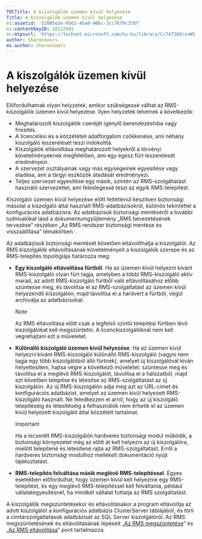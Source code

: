 ```yaml
---
TOCTitle: A kiszolgálók üzemen kívül helyezése
Title: A kiszolgálók üzemen kívül helyezése
ms:assetid: '52005e2e-9563-4ba0-906c-3cc76f9c378f'
ms:contentKeyID: 18122601
ms:mtpsurl: 'https://technet.microsoft.com/hu-hu/library/Cc747568(v=WS.10)'
author: SharonSears
ms.author: SharonSears
---
```


A kiszolgálók üzemen kívül helyezése
====================================

Előfordulhatnak olyan helyzetek, amikor szükségessé válhat az RMS-kiszolgálók üzemen kívül helyezése. Ilyen helyzetek lehetnek a következők:

-   Meghatározott kiszolgálók cseréjét igénylő berendezéshiba vagy frissítés.
-   A licencelési és a közzétételi adatforgalom csökkenése, ami néhány kiszolgáló leszerelését teszi indokolttá.
-   Kiszolgálók eltávolítása meghatározott helyekről a törvényi követelményeknek megfelelően, ami egy egész fürt leszerelését eredményezi.
-   A szervezet osztályainak vagy más egységeinek egyesítése vagy eladása, ami a tárgyi eszközök átadását eredményezi.
-   Teljes szervezet egyesítése egy másik, szintén az RMS-szolgáltatást használó szervezettel, ami feleslegessé teszi az egyik RMS-telepítést.

Kiszolgáló üzemen kívül helyezése előtt feltétlenül készítsen biztonsági másolat a kiszolgáló által használt RMS-adatbázisokról, különös tekintettel a konfigurációs adatbázisra. Az adatbázisok biztonsági mentéséről a további tudnivalókat lásd a dokumentumgyűjtemény „RMS bevezetésének tervezése” részében „Az RMS rendszer biztonsági mentése és visszaállítása” témakörben. .

Az adatbázisok biztonsági mentését követően eltávolíthatja a kiszolgálót. Az RMS kiszolgálók eltávolításának követelményeit a kiszolgálók szerepe és az RMS-telepítés topológiája határozza meg:

-   **Egy kiszolgáló eltávolítása fürtből**. Ha az üzemen kívül helyezni kívánt RMS-kiszolgáló olyan fürt tagja, amelyben a többi RMS-kiszolgáló aktív marad, az adott RMS-kiszolgáló fürtből való eltávolításához előbb szüntesse meg, és távolítsa el az RMS-szolgáltatást az üzemen kívül helyezendő kiszolgálón, majd távolítsa el a hardvert a fürtből, végül archiválja az adatbázisokat.
    > [!NOTE]  
    > Az RMS eltávolítása előtt csak a legfelső szintű telepítési fürtben lévő kiszolgálókat kell megszüntetni. A licenckiszolgálóknál nem kell végrehajtani ezt a műveletet. 

-   **Különálló kiszolgáló üzemen kívül helyezése**. Ha az üzemen kívül helyezni kívánt RMS-kiszolgáló különálló RMS-kiszolgáló (vagyis nem tagja egy több kiszolgálóból álló fürtnek), amelyet új kiszolgálóval kíván helyettesíteni, hajtsa végre a következő műveletet: szüntesse meg és távolítsa el a meglévő RMS-kiszolgálót, távolítsa el a hálózatból, majd ezt követően telepítse és létesítse az RMS-szolgáltatást az új kiszolgálón. Az új RMS-kiszolgálón adja meg azt az URL-címet és konfigurációs adatbázist, amelyet az üzemen kívül helyezett RMS-kiszolgáló használt. Ne feledkezzen el arról, hogy az új kiszolgáló telepítéséig és létesítéséig a felhasználók nem érhetik el az üzemen kívül helyezett kiszolgáló által közzétett tartalmat.
    > [!IMPORTANT]  
    > Ha a lecserélt RMS-kiszolgálón hardveres biztonsági modul működik, a biztonsági környezetet még az előtt át kell helyezni az új kiszolgálóra, mielőtt telepítené és létesítené rajta az RMS-szolgáltatást. Erről a hardveres biztonsági modulhoz mellékelt dokumentáció nyújt tájékoztatást. 

-   **RMS-telepítés felváltása másik meglévő RMS-telepítéssel**. Egyes esetekben előfordulhat, hogy üzemen kívül kell helyeznie egy RMS-telepítést, és egy meglévő RMS-telepítéssel kell felváltania, például vállalategyesítésnél, ha mindkét vállalat futtatja az RMS szolgáltatást.

A kiszolgálók megszüntetésekor és eltávolításakor a program eltávolítja az adott kiszolgálót a konfigurációs adatbázis ClusterServer táblájából, és törli a címtárszolgáltatások adatbázisát az SQL Server kiszolgálóról. Az RMS megszüntetésének és eltávolításának lépéseit „[Az RMS megszüntetése](https://technet.microsoft.com/9fa63daa-5fb9-4afd-8371-b38248619857)” és „[Az RMS eltávolítása](https://technet.microsoft.com/885e3b4f-ea32-466f-9f7f-d8440b0f7c28)” pont tartalmazza.
